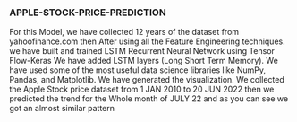 ### APPLE-STOCK-PRICE-PREDICTION

For this Model, we have collected 12 years of the dataset from 
yahoofinance.com then After using all the Feature Engineering techniques. 
we have built and trained LSTM Recurrent Neural Network using Tensor 
Flow-Keras We have added LSTM layers (Long Short Term Memory). We 
have used some of the most useful data science libraries like NumPy, 
Pandas, and Matplotlib. We have generated the visualization. We collected 
the Apple Stock price dataset from 1 JAN 2010 to 20 JUN 2022 then we 
predicted the trend for the Whole month of JULY 22 and as you can see we 
got an almost similar pattern
